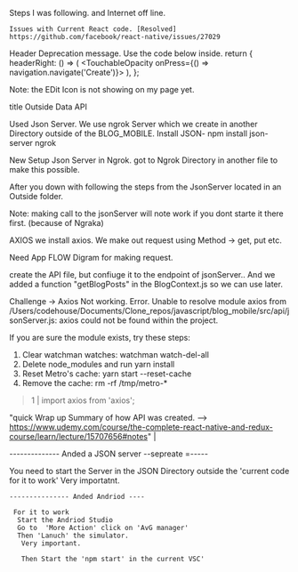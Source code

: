  <!--  Focus on this app is to see how data flow through the application -->
 <!--  Completed so far 
  installed 
  "npm install react-navigation"
   -->

   Steps I was following. and Internet off line.

    Issues with Current React code. [Resolved]
    https://github.com/facebook/react-native/issues/27029


 Header Deprecation message. Use the code below inside. 
  return {
    headerRight: () => (
      <TouchableOpacity onPress={() => navigation.navigate('Create')}>
        <Feather name="plus" size={30} />
      </TouchableOpacity>
    ),
  };

  Note: the EDit Icon is not showing on my page yet. 


  <!--  Started to write this from the Video of  =>>> Data API Sync --> title Outside Data API

  Used Json Server. 
   We use ngrok Server which we create in another Directory outside of the BLOG_MOBILE.
 Install JSON- 
  npm install json-server ngrok

  New Setup Json Server in Ngrok. 
  got to Ngrok Directory in another file to make this possible. 

  After you down with following the steps from the JsonServer located in an Outside folder. 

Note: making call to the jsonServer will note work if you dont starte it there first. (because of Ngraka)


  AXIOS
  we install axios.
  We make out request using Method -> get, put etc. 

   Need App FLOW Digram for making request.

  
create the API file, but confiuge it to the endpoint of jsonServer..
 And we added a function "getBlogPosts" in the BlogContext.js  so we can use later.


 Challenge -> Axios Not working. Error.
        Unable to resolve module axios from /Users/codehouse/Documents/Clone_repos/javascript/blog_mobile/src/api/jsonServer.js: axios could not be found within the project.

If you are sure the module exists, try these steps:
 1. Clear watchman watches: watchman watch-del-all
 2. Delete node_modules and run yarn install
 3. Reset Metro's cache: yarn start --reset-cache
 4. Remove the cache: rm -rf /tmp/metro-*
> 1 | import axios from 'axios';

"quick Wrap up Summary of how API was created.
--> https://www.udemy.com/course/the-complete-react-native-and-redux-course/learn/lecture/15707656#notes"
    |                    

-------------- Anded a JSON server --sepreate =-----

 You need to start the Server in the JSON Directory outside the 'current code for it to work'
  Very importatnt. 

    --------------- Anded Andriod ----

     For it to work
      Start the Andriod Studio 
      Go to  'More Action' click on 'AvG manager'
      Then 'Lanuch' the simulator.
       Very important. 

       Then Start the 'npm start' in the current VSC'